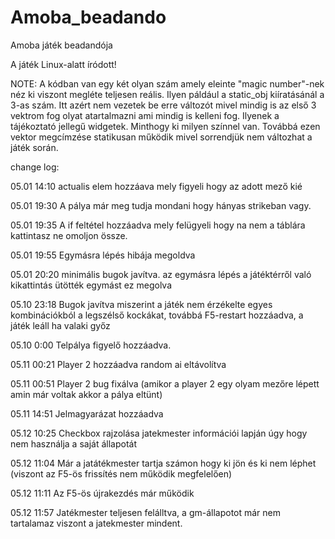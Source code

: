 # Amoba_beadando
Amoba játék beadandója 

A játék Linux-alatt íródott!

NOTE: A kódban van egy két olyan szám amely eleinte "magic number"-nek néz ki viszont megléte teljesen reális. 
Ilyen páldául a static_obj kiíratásánál a 3-as szám. Itt azért nem vezetek be erre változót mivel mindig is az első 3 vektrom fog olyat atartalmazni ami mindig is kelleni fog.
Ilyenek a tájékoztató jellegű widgetek. Minthogy ki milyen színnel van. Továbbá ezen vektor megcímzése statikusan működik mivel sorrendjük nem változhat a játék során.

change log:

05.01 14:10 actualis elem hozzáava mely figyeli hogy az adott mező kié

05.01 19:30 A pálya már meg tudja mondani hogy hányas strikeban vagy.

05.01 19:35 A if feltétel hozzáadva mely felügyeli hogy na nem a táblára kattintasz ne omoljon össze. 

05.01 19:55 Egymásra lépés hibája megoldva

05.01 20:20 minimális bugok javítva. az egymásra lépés a játéktérről való kikattintás ütötték egymást ez megolva

05.10 23:18 Bugok javítva miszerint a játék nem érzékelte egyes kombinációkból a legszélső kockákat, továbbá F5-restart hozzáadva, a játék leáll ha valaki győz

05.10 0:00 Telpálya figyelő hozzáadva.

05.11 00:21 Player 2 hozzáadva random ai eltávolítva

05.11 00:51 Player 2 bug fixálva (amikor a player 2 egy olyam mezőre lépett amin már voltak akkor a pálya eltünt)

05.11 14:51 Jelmagyarázat hozzáadva

05.12 10:25 Checkbox rajzolása jatekmester információi lapján úgy hogy nem használja a saját állapotát

05.12 11:04 Már a jatátékmester tartja számon hogy ki jön és ki nem léphet (viszont az F5-ös frissítés nem működik megfelelően)

05.12 11:11 Az F5-ös újrakezdés már működik

05.12 11:57 Jatékmester teljesen felálltva, a gm-állapotot már nem tartalamaz viszont a jatekmester mindent. 


 